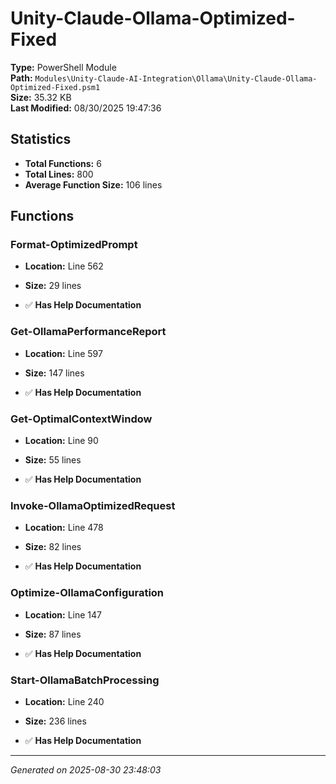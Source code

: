 # Unity-Claude-Ollama-Optimized-Fixed

**Type:** PowerShell Module  
**Path:** `Modules\Unity-Claude-AI-Integration\Ollama\Unity-Claude-Ollama-Optimized-Fixed.psm1`  
**Size:** 35.32 KB  
**Last Modified:** 08/30/2025 19:47:36  

## Statistics

- **Total Functions:** 6
- **Total Lines:** 800
- **Average Function Size:** 106 lines

## Functions


### Format-OptimizedPrompt

- **Location:** Line 562
- **Size:** 29 lines

- ✅ **Has Help Documentation** 
### Get-OllamaPerformanceReport

- **Location:** Line 597
- **Size:** 147 lines

- ✅ **Has Help Documentation** 
### Get-OptimalContextWindow

- **Location:** Line 90
- **Size:** 55 lines

- ✅ **Has Help Documentation** 
### Invoke-OllamaOptimizedRequest

- **Location:** Line 478
- **Size:** 82 lines

- ✅ **Has Help Documentation** 
### Optimize-OllamaConfiguration

- **Location:** Line 147
- **Size:** 87 lines

- ✅ **Has Help Documentation** 
### Start-OllamaBatchProcessing

- **Location:** Line 240
- **Size:** 236 lines

- ✅ **Has Help Documentation**

---
*Generated on 2025-08-30 23:48:03*
